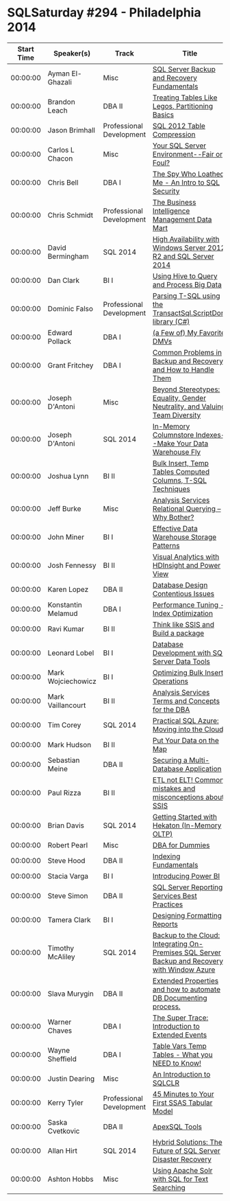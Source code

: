 # SQLSaturday #294 - Philadelphia 2014
Start Time|Speaker(s)|Track|Title
---|---|---|---
00:00:00|Ayman El-Ghazali|Misc|[SQL Server Backup and Recovery Fundamentals](10088.md)
00:00:00|Brandon Leach|DBA II|[Treating Tables Like Legos, Partitioning Basics](10681.md)
00:00:00|Jason Brimhall|Professional Development|[SQL 2012 Table Compression](10853.md)
00:00:00|Carlos L Chacon|Misc|[Your SQL Server Environment--Fair or Foul?](11197.md)
00:00:00|Chris Bell|DBA I|[	The Spy Who Loathed Me - An Intro to SQL Security](11271.md)
00:00:00|Chris Schmidt|Professional Development|[The Business Intelligence Management Data Mart](11675.md)
00:00:00|David Bermingham|SQL 2014|[High Availability with Windows Server 2012 R2 and SQL Server 2014](12402.md)
00:00:00|Dan Clark|BI I|[Using Hive to Query and Process Big Data](12899.md)
00:00:00|Dominic Falso|Professional Development|[Parsing T-SQL using the TransactSql.ScriptDom library (C#)](13239.md)
00:00:00|Edward Pollack|DBA I|[(a Few of) My Favorite DMVs](13854.md)
00:00:00|Grant Fritchey|DBA I|[Common Problems in Backup and Recovery and How to Handle Them](14778.md)
00:00:00|Joseph D'Antoni|Misc|[Beyond Stereotypes: Equality, Gender Neutrality, and Valuing Team Diversity](16161.md)
00:00:00|Joseph D'Antoni|SQL 2014|[In-Memory Columnstore Indexes--Make Your Data Warehouse Fly ](16162.md)
00:00:00|Joshua Lynn|BI II|[Bulk Insert, Temp Tables  Computed Columns, T-SQL Techniques](16249.md)
00:00:00|Jeff Burke|Misc|[Analysis Services Relational Querying – Why Bother?](16377.md)
00:00:00|John Miner|BI I|[Effective Data Warehouse Storage Patterns](17008.md)
00:00:00|Josh Fennessy|BI II|[Visual Analytics with HDInsight and Power View](17510.md)
00:00:00|Karen Lopez|DBA II|[Database Design Contentious Issues](17871.md)
00:00:00|Konstantin Melamud|DBA I|[Performance Tuning - Index Optimization](18550.md)
00:00:00|Ravi Kumar|BI II|[Think like SSIS and Build a package](18870.md)
00:00:00|Leonard Lobel|BI I|[Database Development with SQL Server Data Tools](19047.md)
00:00:00|Mark Wojciechowicz|BI I|[Optimizing Bulk Insert Operations](19586.md)
00:00:00|Mark Vaillancourt|BI II|[Analysis Services Terms and Concepts for the DBA](19646.md)
00:00:00|Tim Corey|SQL 2014|[Practical SQL Azure: Moving into the Cloud](20042.md)
00:00:00|Mark Hudson|BI II|[Put Your Data on the Map](20209.md)
00:00:00|Sebastian Meine|DBA II|[Securing a Multi-Database Application](21719.md)
00:00:00|Paul Rizza|BI II|[ETL not ELT!  Common mistakes and misconceptions about SSIS](21805.md)
00:00:00|Brian Davis|SQL 2014|[Getting Started with Hekaton (In-Memory OLTP)](22640.md)
00:00:00|Robert Pearl|Misc|[DBA for Dummies](23551.md)
00:00:00|Steve Hood|DBA II|[Indexing Fundamentals](24420.md)
00:00:00|Stacia Varga|BI I|[Introducing Power BI](24644.md)
00:00:00|Steve Simon|DBA II|[SQL Server Reporting Services Best Practices](25440.md)
00:00:00|Tamera Clark|BI I|[Designing  Formatting Reports](26013.md)
00:00:00|Timothy McAliley|SQL 2014|[Backup to the Cloud: Integrating On-Premises SQL Server Backup and Recovery with Window Azure](26816.md)
00:00:00|Slava Murygin|DBA II|[Extended Properties and how to automate DB Documenting process. ](27520.md)
00:00:00|Warner Chaves|DBA I|[The Super Trace: Introduction to Extended Events ](27630.md)
00:00:00|Wayne Sheffield|DBA I|[Table Vars  Temp Tables - What you NEED to Know!](27721.md)
00:00:00|Justin Dearing|Misc|[An Introduction to SQLCLR](28341.md)
00:00:00|Kerry Tyler|Professional Development|[45 Minutes to Your First SSAS Tabular Model](9086.md)
00:00:00|Saska Cvetkovic|DBA II|[ApexSQL Tools](9202.md)
00:00:00|Allan Hirt|SQL 2014|[Hybrid Solutions: The Future of SQL Server Disaster Recovery](9266.md)
00:00:00|Ashton Hobbs|Misc|[Using Apache Solr with SQL for Text Searching](9920.md)
